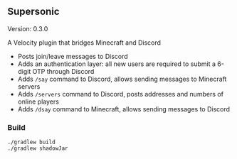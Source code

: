 ## Supersonic
Version: 0.3.0

A Velocity plugin that bridges Minecraft and Discord

- Posts join/leave messages to Discord
- Adds an authentication layer: all new users are required to submit a 6-digit OTP through Discord
- Adds `/say` command to Discord, allows sending messages to Minecraft servers
- Adds `/servers` command to Discord, posts addresses and numbers of online players
- Adds `/dsay` command to Minecraft, allows sending messages to Discord

### Build

```shell
./gradlew build
./gradlew shadowJar
```
